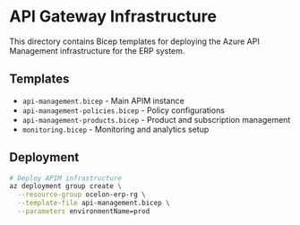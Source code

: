 # API Gateway Infrastructure

This directory contains Bicep templates for deploying the Azure API Management infrastructure for the ERP system.

## Templates

- `api-management.bicep` - Main APIM instance
- `api-management-policies.bicep` - Policy configurations
- `api-management-products.bicep` - Product and subscription management
- `monitoring.bicep` - Monitoring and analytics setup

## Deployment

```bash
# Deploy APIM infrastructure
az deployment group create \
  --resource-group ocelon-erp-rg \
  --template-file api-management.bicep \
  --parameters environmentName=prod
```
